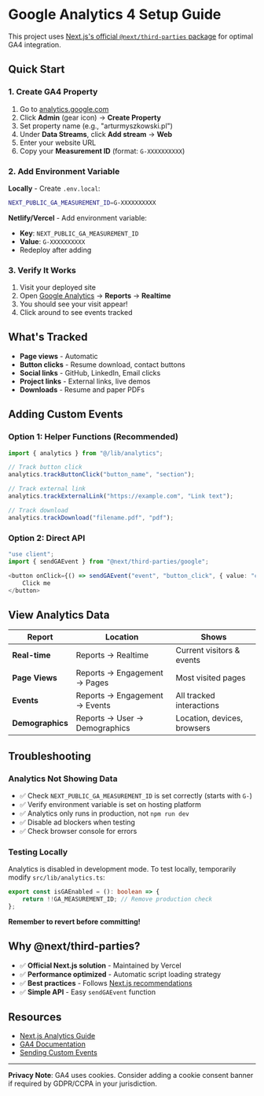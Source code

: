 # Google Analytics 4 Setup Guide

This project uses [Next.js's official `@next/third-parties` package](https://nextjs.org/docs/app/building-your-application/optimizing/third-party-libraries#google-analytics) for optimal GA4 integration.

## Quick Start

### 1. Create GA4 Property

1. Go to [analytics.google.com](https://analytics.google.com)
2. Click **Admin** (gear icon) → **Create Property**
3. Set property name (e.g., "arturmyszkowski.pl")
4. Under **Data Streams**, click **Add stream** → **Web**
5. Enter your website URL
6. Copy your **Measurement ID** (format: `G-XXXXXXXXXX`)

### 2. Add Environment Variable

**Locally** - Create `.env.local`:

```bash
NEXT_PUBLIC_GA_MEASUREMENT_ID=G-XXXXXXXXXX
```

**Netlify/Vercel** - Add environment variable:

- **Key**: `NEXT_PUBLIC_GA_MEASUREMENT_ID`
- **Value**: `G-XXXXXXXXXX`
- Redeploy after adding

### 3. Verify It Works

1. Visit your deployed site
2. Open [Google Analytics](https://analytics.google.com) → **Reports** → **Realtime**
3. You should see your visit appear!
4. Click around to see events tracked

## What's Tracked

- **Page views** - Automatic
- **Button clicks** - Resume download, contact buttons
- **Social links** - GitHub, LinkedIn, Email clicks
- **Project links** - External links, live demos
- **Downloads** - Resume and paper PDFs

## Adding Custom Events

### Option 1: Helper Functions (Recommended)

```typescript
import { analytics } from "@/lib/analytics";

// Track button click
analytics.trackButtonClick("button_name", "section");

// Track external link
analytics.trackExternalLink("https://example.com", "Link text");

// Track download
analytics.trackDownload("filename.pdf", "pdf");
```

### Option 2: Direct API

```typescript
"use client";
import { sendGAEvent } from "@next/third-parties/google";

<button onClick={() => sendGAEvent("event", "button_click", { value: "cta" })}>
    Click me
</button>
```

## View Analytics Data

| Report           | Location                      | Shows                       |
| ---------------- | ----------------------------- | --------------------------- |
| **Real-time**    | Reports → Realtime            | Current visitors & events   |
| **Page Views**   | Reports → Engagement → Pages  | Most visited pages          |
| **Events**       | Reports → Engagement → Events | All tracked interactions    |
| **Demographics** | Reports → User → Demographics | Location, devices, browsers |

## Troubleshooting

### Analytics Not Showing Data

- ✅ Check `NEXT_PUBLIC_GA_MEASUREMENT_ID` is set correctly (starts with `G-`)
- ✅ Verify environment variable is set on hosting platform
- ✅ Analytics only runs in production, not `npm run dev`
- ✅ Disable ad blockers when testing
- ✅ Check browser console for errors

### Testing Locally

Analytics is disabled in development mode. To test locally, temporarily modify `src/lib/analytics.ts`:

```typescript
export const isGAEnabled = (): boolean => {
    return !!GA_MEASUREMENT_ID; // Remove production check
};
```

**Remember to revert before committing!**

## Why @next/third-parties?

- ✅ **Official Next.js solution** - Maintained by Vercel
- ✅ **Performance optimized** - Automatic script loading strategy
- ✅ **Best practices** - Follows [Next.js recommendations](https://nextjs.org/docs/messages/next-script-for-ga)
- ✅ **Simple API** - Easy `sendGAEvent` function

## Resources

- [Next.js Analytics Guide](https://nextjs.org/docs/app/building-your-application/optimizing/third-party-libraries#google-analytics)
- [GA4 Documentation](https://developers.google.com/analytics/devguides/collection/ga4)
- [Sending Custom Events](https://nextjs.org/docs/app/building-your-application/optimizing/third-party-libraries#sending-events)

---

**Privacy Note**: GA4 uses cookies. Consider adding a cookie consent banner if required by GDPR/CCPA in your jurisdiction.
